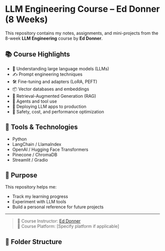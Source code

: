 # LLM Engineering Course – Ed Donner (8 Weeks)

This repository contains my notes, assignments, and mini-projects from the 8-week **LLM Engineering** course by **Ed Donner**.

## 📚 Course Highlights

- 🧠 Understanding large language models (LLMs)
- ✍️ Prompt engineering techniques
- 🛠️ Fine-tuning and adapters (LoRA, PEFT)
- 📦 Vector databases and embeddings
- 🔎 Retrieval-Augmented Generation (RAG)
- 🤖 Agents and tool use
- 🚀 Deploying LLM apps to production
- 🔐 Safety, cost, and performance optimization

## 🧰 Tools & Technologies

- Python
- LangChain / LlamaIndex
- OpenAI / Hugging Face Transformers
- Pinecone / ChromaDB
- Streamlit / Gradio

## 📌 Purpose

This repository helps me:
- Track my learning progress
- Experiment with LLM tools
- Build a personal reference for future projects

---

> 🔗 Course Instructor: [Ed Donner](https://www.linkedin.com/in/edonner/)  
> 🧠 Course Platform: [Specify platform if applicable]

## 📂 Folder Structure


